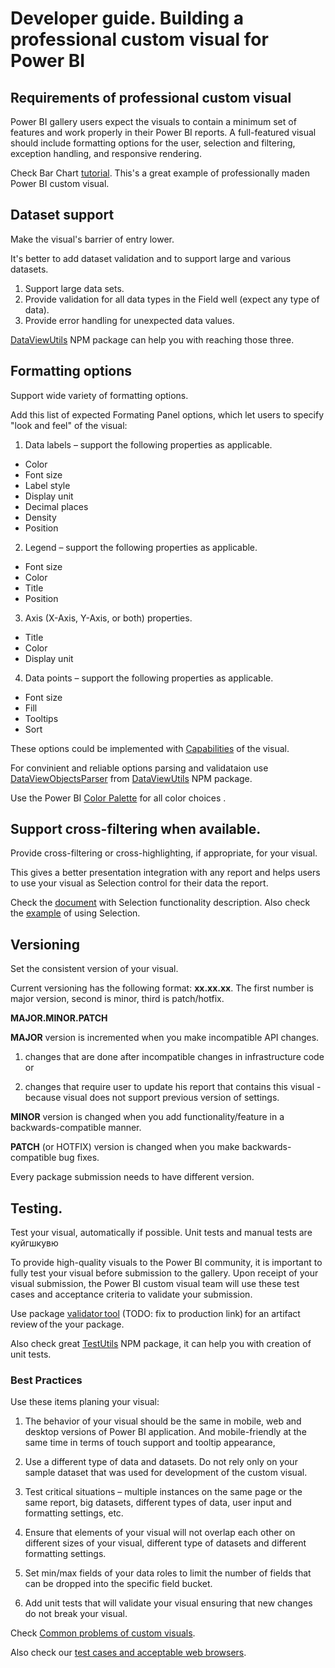 # Developer guide. Building a professional custom visual for Power BI

## Requirements of professional custom visual

Power BI gallery users expect the visuals to contain a minimum set of features and work properly in their Power BI reports. A full-featured visual should include formatting options for the user, selection and filtering, exception handling, and responsive rendering.

Check Bar Chart [tutorial](https://github.com/Microsoft/PowerBI-visuals#building-bar-chart). This's a great example of professionally maden Power BI custom visual.

## Dataset support
Make the visual's barrier of entry lower. 

It's better to add dataset validation and to support large and various datasets.

1. Support large data sets.
2. Provide validation for all data types in the Field well (expect any type of data).
3. Provide error handling for unexpected data values.

[DataViewUtils](https://www.npmjs.com/package/powerbi-visuals-utils-dataviewutils) NPM package can help you with reaching those three.

## Formatting options

Support wide variety of formatting options.

Add this list of expected Formating Panel options, which let users to specify "look and feel" of the visual:

1. Data labels – support the following properties as applicable.
  - Color
  - Font size
  - Label style
  - Display unit
  - Decimal places
  - Density
  - Position

2. Legend – support the following properties as applicable.
  - Font size
  - Color
  - Title
  - Position
  
3. Axis (X-Axis, Y-Axis, or both) properties.
  - Title
  - Color
  - Display unit

4. Data points – support the following properties as applicable.
  - Font size
  - Fill
  - Tooltips
  - Sort

These options could be implemented with [Capabilities](https://github.com/Microsoft/PowerBI-visuals/blob/master/Capabilities/Capabilities.md) of the visual.

For convinient and reliable options parsing and validataion use [DataViewObjectsParser](https://github.com/Microsoft/powerbi-visuals-utils-dataviewutils/blob/master/docs/api/data-view-objects-parser.md) from [DataViewUtils](https://www.npmjs.com/package/powerbi-visuals-utils-dataviewutils) NPM package.

Use the Power BI [Color Palette](https://github.com/Microsoft/PowerBI-visuals/blob/master/Tutorial/ColorPalette.md) for all color choices .

## Support cross-filtering when available.

Provide cross-filtering or cross-highlighting, if appropriate, for your visual. 

This gives a better presentation integration with any report and helps users to use your visual as Selection control for their data the report.

Check the [document](https://github.com/Microsoft/PowerBI-visuals/blob/master/Visual/Selection.md) with Selection functionality description. Also check the [example](https://github.com/Microsoft/PowerBI-visuals/blob/master/Tutorial/Selection.md) of using Selection.

## Versioning

Set the consistent version of your visual. 

Current versioning has the following format: **xx.xx.xx**. The first number is major version, second is minor, third is patch/hotfix.

**MAJOR.MINOR.PATCH**

**MAJOR** version is incremented when you make incompatible API changes.

1. changes that are done after incompatible changes in infrastructure code or

2. changes that require user to update his report that contains this visual - because visual does not support previous version of settings.

**MINOR** version is changed when you add functionality/feature in a backwards-compatible manner.

**PATCH** (or HOTFIX) version is changed when you make backwards-compatible bug fixes. 

Every package submission needs to have different version.


## Testing.

Test your visual, automatically if possible. Unit tests and manual tests are куйгшкувю

To provide high-quality visuals to the Power BI community, it is important to fully test your visual before submission to the gallery. Upon receipt of your visual submission, the Power BI custom visual team will use these test cases and acceptance criteria to validate your submission.

Use package [validator tool](https://powerbi-validator-v-glpol.herokuapp.com/) (TODO: fix to production link) for an artifact review of the your package.

Also check great [TestUtils](https://www.npmjs.com/package/powerbi-visuals-utils-testutils) NPM package, it can help you with creation of unit tests.

### Best Practices

Use these items planing your visual:

1. The behavior of your visual should be the same in mobile, web and desktop versions of Power BI application. And mobile-friendly at the same time in terms of touch support and tooltip appearance, 

2. Use a different type of data and datasets. Do not rely only on your sample dataset that was used for development of the custom visual.

3. Test critical situations – multiple instances on the same page or the same report, big datasets, different types of data, user input and formatting settings, etc.

4. Ensure that elements of your visual will not overlap each other on different sizes of your visual, different type of datasets and different formatting settings.

5. Set min/max fields of your data roles to limit the number of fields that can be dropped into the specific field bucket.

6. Add unit tests that will validate your visual ensuring that new changes do not break your visual.

Check [Common problems of custom visuals](./SubmissionCommonProblems.md).

Also check our [test cases and acceptable web browsers](./SubmissionTesting.md).

